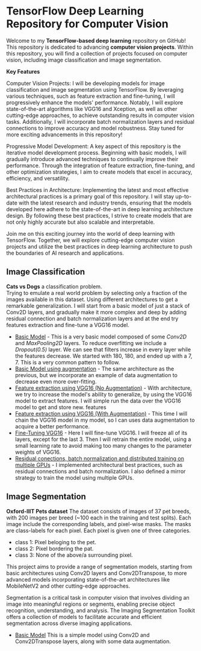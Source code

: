 # TensorFlow Deep Learning Repository for Computer Vision

Welcome to my **TensorFlow-based deep learning** repository on GitHub! This repository is dedicated to advancing **computer vision projects**. Within this repository, you will find a collection of projects focused on computer vision, including image classification and image segmentation.

**Key Features**

Computer Vision Projects:
I will be developing models for image classification and image segmentation using TensorFlow. By leveraging various techniques, such as feature extraction and fine-tuning, I will progressively enhance the models' performance. Notably, I will explore state-of-the-art algorithms like VGG16 and Xception, as well as other cutting-edge approaches, to achieve outstanding results in computer vision tasks. Additionally, I will incorporate batch normalization layers and residual connections to improve accuracy and model robustness. Stay tuned for more exciting advancements in this repository!

Progressive Model Development:
A key aspect of this repository is the iterative model development process. Beginning with basic models, I will gradually introduce advanced techniques to continually improve their performance. Through the integration of feature extraction, fine-tuning, and other optimization strategies, I aim to create models that excel in accuracy, efficiency, and versatility.

Best Practices in Architecture:
Implementing the latest and most effective architectural practices is a primary goal of this repository. I will stay up-to-date with the latest research and industry trends, ensuring that the models developed here adhere to the state-of-the-art in deep learning architecture design. By following these best practices, I strive to create models that are not only highly accurate but also scalable and interpretable.

Join me on this exciting journey into the world of deep learning with TensorFlow. Together, we will explore cutting-edge computer vision projects and utilize the best practices in deep learning architecture to push the boundaries of AI research and applications.



## Image Classification

 **Cats vs Dogs** a classification problem.<br />
Trying to emulate a real world problem by selecting only a fraction of the images available in this dataset. Using different architectures to get a remarkable generalization. I will start from a basic model of just a stack of Conv2D layers, and gradually make it more complex and deep by adding residual connection and batch normalization layers and at the end try features extraction and  fine-tune a VGG16 model.

 - [Basic Model](https://nbviewer.jupyter.org/github/antirrabia/Deep-Learning/blob/main/notebooks/CatsVsDogs_Basic.ipynb) - This is a very basic model composed of some *Conv2D* and *MaxPooling2D* layers. To reduce overfitting we include a *Dropout(0.5)* layer. We can see that filters increase in every layer while the features decrease. We started with 180, 180, and ended up with a 7, 7. This is a very common pattern to follow.
 - [Basic Model using augmentation](https://nbviewer.jupyter.org/github/antirrabia/Deep-Learning/blob/main/notebooks/CatsVsDogs_UsingAugmentation.ipynb) - The same architecture as the previous, but we incorporate an example of data augmentation to decrease even more over-fitting. 
 - [Feature extraction using VGG16 (No Augmentation)](https://nbviewer.jupyter.org/github/antirrabia/Deep-Learning/blob/main/notebooks/CatsVsDogs_PreTrainedModel%28fast%29.ipynb) - With architecture, we try to increase the model's ability to generalize, by using the VGG16 model to extract features. I will simple run the data over the VGG16 model to get and store new. features 
 - [Feature extraction using VGG16 (With Augmentation)](https://nbviewer.jupyter.org/github/antirrabia/Deep-Learning/blob/main/notebooks/CatsVsDogs_PreTrainedModel(UsingAugmentation).ipynb) - This time I will chain the VGG16 model in my model, so I can uses data augmentation to acquire a better performance.
 - [Fine-Tuning VGG16](https://nbviewer.jupyter.org/github/antirrabia/Deep-Learning/blob/main/notebooks/CatsVsDogs(Fine-tuning-VGG16).ipynb) - Here I will fine-tune VGG16. I will freeze all of its layers, except for the last 3. Then I will retrain the entire model, using a small learning rate to avoid making too many changes to the parameter weights of VGG16.
- [Residual conections, batch normalization and distributed training on multiple GPUs](https://nbviewer.jupyter.org/github/antirrabia/Deep-Learning/blob/main/notebooks/CatsVsDogs(DistributedTraining_ResidualConnections_BatchNormalization).ipynb) - I implemented architectural best practices, such as residual connections and batch normalization. I also defined a mirror strategy to train the model using multiple GPUs.

## Image Segmentation

**Oxford-IIIT Pets dataset** The dataset consists of images of 37 pet breeds, with 200 images per breed (~100 each in the training and test splits). Each image include the corresponding labels, and pixel-wise masks. The masks are class-labels for each pixel. Each pixel is given one of three categories.

- class 1: Pixel beloging to the pet.
- class 2: Pixel bordering the pat.
- class 3: None of the above/a surrounding pixel.

This project aims to provide a range of segmentation models, starting from basic architectures using Conv2D layers and Conv2DTranspose, to more advanced models incorporating state-of-the-art architectures like MobileNetV2 and other cutting-edge approaches.

Segmentation is a critical task in computer vision that involves dividing an image into meaningful regions or segments, enabling precise object recognition, understanding, and analysis. The Imaging Segmentation Toolkit offers a collection of models to facilitate accurate and efficient segmentation across diverse imaging applications.

 - [Basic Model](https://nbviewer.jupyter.org/github/antirrabia/Deep-Learning/blob/main/notebooks/Basic_Segmentation_Model.ipynb) This is a simple model using Conv2D and Conv2DTranspose layers, along with some data augmentation.